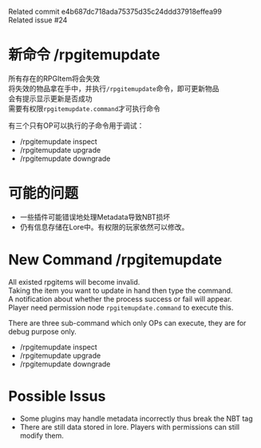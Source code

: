 Related commit e4b687dc718ada75375d35c24ddd37918effea99  
Related issue #24

# 新命令 /rpgitemupdate
所有存在的RPGItem将会失效  
将失效的物品拿在手中，并执行`/rpgitemupdate`命令，即可更新物品  
会有提示显示更新是否成功  
需要有权限`rpgitemupdate.command`才可执行命令

有三个只有OP可以执行的子命令用于调试：


- /rpgitemupdate inspect
- /rpgitemupdate upgrade
- /rpgitemupdate downgrade

# 可能的问题

- 一些插件可能错误地处理Metadata导致NBT损坏
- 仍有信息存储在Lore中。有权限的玩家依然可以修改。

# New Command /rpgitemupdate
All existed rpgitems will become invalid.  
Taking the item you want to update in hand then type the command.  
A notification about whether the process success or fail will appear.  
Player need permission node `rpgitemupdate.command` to execute this.

There are three sub-command which only OPs can execute, they are for debug purpose only.

- /rpgitemupdate inspect
- /rpgitemupdate upgrade
- /rpgitemupdate downgrade

# Possible Issus

- Some plugins may handle metadata incorrectly thus break the NBT tag
- There are still data stored in lore. Players with permissions can still modify them.